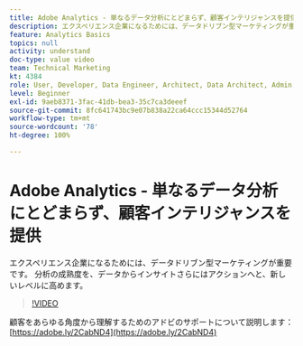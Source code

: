 ```yaml
---
title: Adobe Analytics - 単なるデータ分析にとどまらず、顧客インテリジャンスを提供
description: エクスペリエンス企業になるためには、データドリブン型マーケティングが重要です。 分析の成熟度を、データからインサイトさらにはアクションへと、新しいレベルに高めます。
feature: Analytics Basics
topics: null
activity: understand
doc-type: value video
team: Technical Marketing
kt: 4384
role: User, Developer, Data Engineer, Architect, Data Architect, Admin, Leader
level: Beginner
exl-id: 9aeb8371-3fac-41db-bea3-35c7ca3deeef
source-git-commit: 8fc641743bc9e07b838a22ca64ccc15344d52764
workflow-type: tm+mt
source-wordcount: '78'
ht-degree: 100%

---
```


# Adobe Analytics - 単なるデータ分析にとどまらず、顧客インテリジャンスを提供

エクスペリエンス企業になるためには、データドリブン型マーケティングが重要です。 分析の成熟度を、データからインサイトさらにはアクションへと、新しいレベルに高めます。

>[!VIDEO](https://video.tv.adobe.com/v/31502/?quality=12&learn=on)

顧客をあらゆる角度から理解するためのアドビのサポートについて説明します：[https://adobe.ly/2CabND4](https://adobe.ly/2CabND4)
